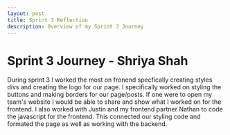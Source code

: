 ```yaml
---
layout: post
title: Sprint 3 Reflection
description: Overview of my Sprint 3 Journey
---
```


# Sprint 3 Journey - Shriya Shah
During sprint 3 I worked the most on fronend specfically creating styles divs and creating the logo for our page. I specifically worked on styling the buttons and making borders for our page/posts. If one were to open my team's website I would be able to share and show what I worked on for the frontend. I also worked with Justin and my frontend partner Nathan to code the javascript for the frontend. This connected our styling code and formated the page as well as working with the backend.

